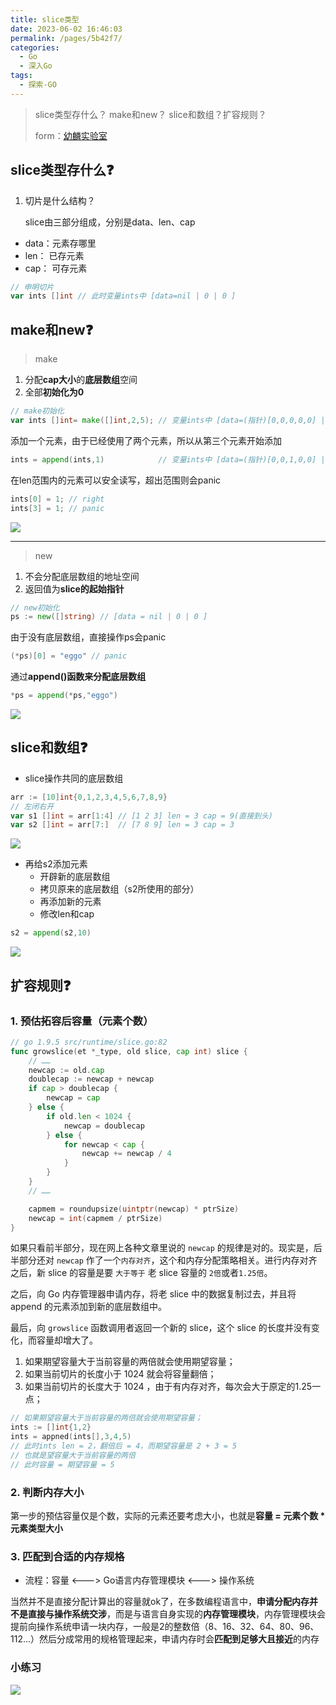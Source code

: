 ```yaml
---
title: slice类型
date: 2023-06-02 16:46:03
permalink: /pages/5b42f7/
categories:
  - Go
  - 深入Go
tags:
  - 探索-GO
---
```


> slice类型存什么？ make和new？ slice和数组？扩容规则？
>
> form：[幼麟实验室](https://www.bilibili.com/video/BV1CV411d7W8)

<!-- more -->

## slice类型存什么:question:

1. 切片是什么结构？

   slice由三部分组成，分别是data、len、cap

+ data：元素存哪里
+ len： 已存元素
+ cap： 可存元素

```go
// 申明切片
var ints []int // 此时变量ints中 [data=nil | 0 | 0 ]
```

## make和new:question: 

> make

1. 分配**cap大小**的**底层数组**空间
2. 全部**初始化为0**

```go
// make初始化
var ints []int= make([]int,2,5); // 变量ints中 [data=(指针)[0,0,0,0,0] | 2 | 5 ]
```

添加一个元素，由于已经使用了两个元素，所以从第三个元素开始添加

```go
ints = append(ints,1)			 // 变量ints中 [data=(指针)[0,0,1,0,0] | 3 | 5 ]
```

在len范围内的元素可以安全读写，超出范围则会panic

```go
ints[0] = 1; // right
ints[3] = 1; // panic
```

![](https://sjc04pap001files.storage.live.com/y4m4WO4mb9HbE7K9zg9qoOk4KD03oc8tEAAxCvQMnSStXxu9GT-RpZHHrRx7lfmPw4bbJ0cspzWPI9SEssYOYDdtZ38s71PCSWOPug9j-4FawHMiv_rKqgVmG67i0NdHtsJzvn7XQ_hv7QVrbOFEU0OV0u6diThpDObxAA4UsulRmqcQTJQOaPS0WLwQIXzyW6f?width=660&height=168&cropmode=none)



---

> new

1. 不会分配底层数组的地址空间
2. 返回值为**slice的起始指针**

```go
// new初始化
ps := new([]string) // [data = nil | 0 | 0 ]
```

由于没有底层数组，直接操作ps会panic

```go
(*ps)[0] = "eggo" // panic
```

通过**append()**函数来**分配底层数组**

```go
*ps = append(*ps,"eggo")
```

![](https://sjc04pap001files.storage.live.com/y4mB-57VPoby33VdyXkgS7rYuEZqS2wKRVbGT-VFHlkb478AcIsO9vE4oN4rHqq3pd1b6isQwug338QwNfl_YRFGx-8c1Rwp9h4rr4ROgFfkqfmUZWJBdC6RjjLGtba2hMwRiLaGYqlaEvjN-FZZ88vm-8CMc4lZltZZO1aaxdr3FKzzGAEoNBihJ3n5vNExU6Q?width=660&height=381&cropmode=none)

## slice和数组:question:

+ slice操作共同的底层数组

```go
arr := [10]int{0,1,2,3,4,5,6,7,8,9}
// 左闭右开
var s1 []int = arr[1:4] // [1 2 3] len = 3 cap = 9(直接到头)
var s2 []int = arr[7:]  // [7 8 9] len = 3 cap = 3
```



![](https://sjc04pap001files.storage.live.com/y4m_JObVgiveqloMZlsk2bLRIQAdPnfOTSrjQNh4NkHW1yS0pkqUtehdctGMgwK1o1WBHt-gZIZeMkECQs1ygchwggvoGTaB4stl2ybEjOAjkMplaD1rkAxm9UJK-CfVn3gUi7CBh7FJ8sv1x0OLhB2-OrcOADBECIQ8ngmCnRcNnAQTyIxRQv4OU5AwinSjomv?width=660&height=151&cropmode=none)

+ 再给s2添加元素
  + 开辟新的底层数组
  + 拷贝原来的底层数组（s2所使用的部分）
  + 再添加新的元素
  + 修改len和cap

```go
s2 = append(s2,10) 
```

![](https://sjc04pap001files.storage.live.com/y4mH1dEuMsDz21ZkZvNXtc-nAwSpRRHmDxsvnKWjktJjuSPIb3mHTfz8As5ddTTGy5i2WoRMTbXIz56aA1NS2edXt99lFzX-gtJDXhr-zBwj3f1sGeNSCO3hSAGc-UX3-XU_dKrR6s1uLW1SShBbhJe1tFohIXXG_PqobnnItGF2UdZk3_8qMc-aelimDW5U0l0?width=535&height=453&cropmode=none)

## 扩容规则:question:

### 1. 预估拓容后容量（元素个数）

```go
// go 1.9.5 src/runtime/slice.go:82
func growslice(et *_type, old slice, cap int) slice {
    // ……
    newcap := old.cap
    doublecap := newcap + newcap
    if cap > doublecap {
        newcap = cap
    } else {
        if old.len < 1024 {
            newcap = doublecap
        } else {
            for newcap < cap {
                newcap += newcap / 4
            }
        }
    }
    // ……

    capmem = roundupsize(uintptr(newcap) * ptrSize)
    newcap = int(capmem / ptrSize)
}
```

如果只看前半部分，现在网上各种文章里说的 `newcap` 的规律是对的。现实是，后半部分还对 `newcap` 作了一个`内存对齐`，这个和内存分配策略相关。进行内存对齐之后，新 slice 的容量是要 `大于等于` 老 slice 容量的 `2倍`或者`1.25倍`。

之后，向 Go 内存管理器申请内存，将老 slice 中的数据复制过去，并且将 append 的元素添加到新的底层数组中。

最后，向 `growslice` 函数调用者返回一个新的 slice，这个 slice 的长度并没有变化，而容量却增大了。



1. 如果期望容量大于当前容量的两倍就会使用期望容量；
2. 如果当前切片的长度小于 1024 就会将容量翻倍；
3. 如果当前切片的长度大于 1024 ，由于有内存对齐，每次会大于原定的1.25一点；

```go
// 如果期望容量大于当前容量的两倍就会使用期望容量；
ints := []int{1,2}
ints = appned(ints[],3,4,5)
// 此时ints len = 2，翻倍后 = 4，而期望容量是 2 + 3 = 5
// 也就是望容量大于当前容量的两倍
// 此时容量 = 期望容量 = 5
```



### 2. 判断内存大小

第一步的预估容量仅是个数，实际的元素还要考虑大小，也就是**容量 = 元素个数 * 元素类型大小**



### 3. 匹配到合适的内存规格

+ 流程：容量 <---> Go语言内存管理模块 <---> 操作系统

​	当然并不是直接分配计算出的容量就ok了，在多数编程语言中，**申请分配内存并不是直接与操作系统交涉**，而是与语言自身实现的**内存管理模块**，内存管理模块会提前向操作系统申请一块内存，一般是2的整数倍（8、16、32、64、80、96、112...）然后分成常用的规格管理起来，申请内存时会**匹配到足够大且接近**的内存



### 小练习

![](https://sjc04pap001files.storage.live.com/y4mKZMHFbBS1gSwh1TwRERHNgDSXOXCpB7HVTLJlBkjBifcf51bViZfKjl-y9DKRlLW5NISqM06NatHqtk2EYzcadZke3O3oZu63YQ44i63v4F2fh-Btjl5Y-d8lANzRR-tOlEweDqWJbf7p8SlI1I7m8sIjVtbDuWw3Ey9eFbJn1cLWUaOOH5VR_i5ZspS3o1N?width=660&height=410&cropmode=none)